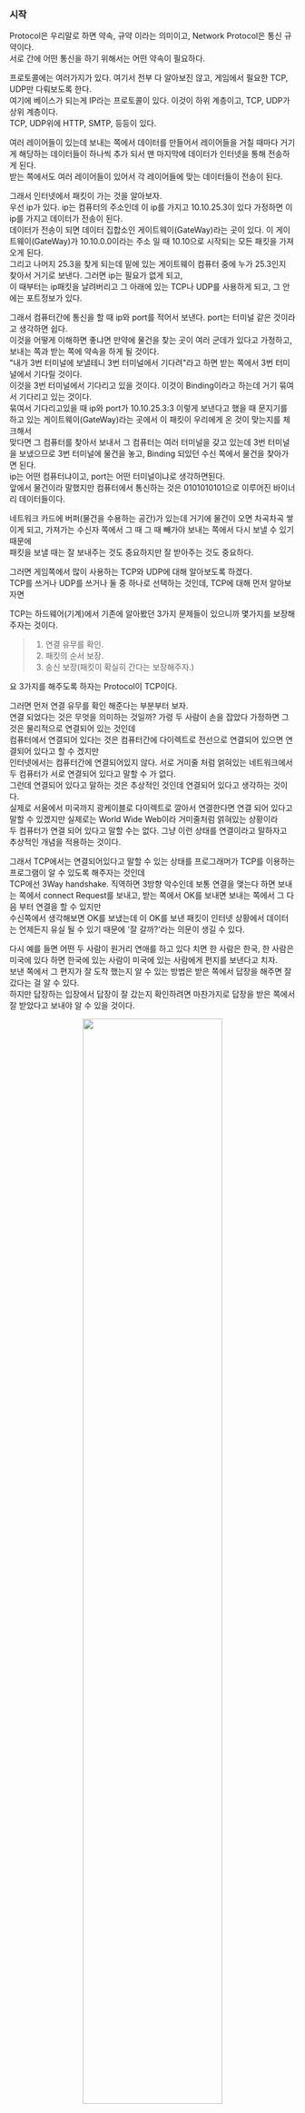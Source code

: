 ### 시작
Protocol은 우리말로 하면 약속, 규약 이라는 의미이고, Network Protocol은 통신 규약이다. <br />
서로 간에 어떤 통신을 하기 위해서는 어떤 약속이 필요하다. <br />

프로토콜에는 여러가지가 있다. 여기서 전부 다 알아보진 않고, 게임에서 필요한 TCP, UDP만 다뤄보도록 한다. <br />
여기에 베이스가 되는게 IP라는 프로토콜이 있다. 이것이 하위 계층이고, TCP, UDP가 상위 계층이다. <br />
TCP, UDP위에 HTTP, SMTP, 등등이 있다. <br />

여러 레이어들이 있는데 보내는 쪽에서 데이터를 만들어서 레이어들을 거칠 때마다 거기게 해당하는 데이터들이 하나씩 추가 되서 맨 마지막에 데이터가 인터넷을 통해 전송하게 된다. <br />
받는 쪽에서도 여러 레이어들이 있어서 각 레이어들에 맞는 데이터들이 전송이 된다. <br />

그래서 인터넷에서 패킷이 가는 것을 알아보자. <br />
우선 ip가 있다. ip는 컴퓨터의 주소인데 이 ip를 가지고 10.10.25.3이 있다 가정하면 이 ip를 가지고 데이터가 전송이 된다. <br />
데이터가 전송이 되면 데이터 집합소인 게이트웨이(GateWay)라는 곳이 있다. 이 게이트웨이(GateWay)가 10.10.0.0이라는 주소 일 때 10.10으로 시작되는 모든 패킷을 가져오게 된다. <br />
그리고 나머지 25.3을 찾게 되는데 밑에 있는 게이트웨이 컴퓨터 중에 누가 25.3인지 찾아서 거기로 보낸다. 그러면 ip는 필요가 없게 되고, <br />
이 때부터는 ip패킷을 날려버리고 그 아래에 있는 TCP나 UDP를 사용하게 되고, 그 안에는 포트정보가 있다. <br />

그래서 컴퓨터간에 통신을 할 때 ip와 port를 적어서 보낸다. port는 터미널 같은 것이라고 생각하면 쉽다. <br />
이것을 어떻게 이해하면 좋냐면 만약에 물건을 찾는 곳이 여러 군데가 있다고 가정하고, 보내는 쪽과 받는 쪽에 약속을 하게 될 것이다. <br />
"내가 3번 터미널에 보낼테니 3번 터미널에서 기다려"라고 하면 받는 쪽에서 3번 터미널에서 기다릴 것이다. <br />
이것을 3번 터미널에서 기다리고 있을 것이다. 이것이 Binding이라고 하는데 거기 묶여서 기다리고 있는 것이다. <br />
묶여서 기다리고있을 때 ip와 port가 10.10.25.3:3 이렇게 보낸다고 했을 때 문지기를 하고 있는 게이트웨이(GateWay)라는 곳에서 이 패킷이 우리에게 온 것이 맞는지를 체크해서 <br />
맞다면 그 컴퓨터를 찾아서 보내서 그 컴퓨터는 여러 터미널을 갖고 있는데 3번 터미널을 보냈으므로 3번 터미널에 물건을 놓고, Binding 되있던 수신 쪽에서 물건을 찾아가면 된다. <br />
ip는 어떤 컴퓨터냐이고, port는 어떤 터미널이냐로 생각하면된다. <br />
앞에서 물건이라 말했지만 컴퓨터에서 통신하는 것은 0101010101으로 이루어진 바이너리 데이터들이다. <br />

네트워크 카드에 버퍼(물건을 수용하는 공간)가 있는데 거기에 물건이 오면 차곡차곡 쌓이게 되고, 가져가는 수신자 쪽에서 그 때 그 때 빼가야 보내는 쪽에서 다시 보낼 수 있기 때문에 <br />
패킷을 보낼 때는 잘 보내주는 것도 중요하지만 잘 받아주는 것도 중요하다. <br />

그러면 게임쪽에서 많이 사용하는 TCP와 UDP에 대해 알아보도록 하겠다. <br />
TCP를 쓰거나 UDP를 쓰거나 둘 중 하나로 선택하는 것인데, TCP에 대해 먼저 알아보자면 <br />

TCP는 하드웨어(기계)에서 기존에 알아봤던 3가지 문제들이 있으니까 몇가지를 보장해주자는 것이다.  <br />

> 1. 연결 유무를 확인. <br />
> 2. 패킷의 순서 보장. <br />
> 3. 송신 보장(패킷이 확실히 간다는 보장해주자.) <br />

요 3가지를 해주도록 하자는 Protocol이 TCP이다.  

그러면 먼저 연결 유무를 확인 해준다는 부분부터 보자. <br />
연결 되었다는 것은 무엇을 의미하는 것일까? 가령 두 사람이 손을 잡았다 가정하면 그것은 물리적으로 연결되어 있는 것인데 <br />
컴퓨터에서 연결되어 있다는 것은 컴퓨터간에 다이렉트로 전선으로 연결되어 있으면 연결되어 있다고 할 수 겠지만 <br />
인터넷에서는 컴퓨터간에 연결되어있지 않다. 서로 거미줄 처럼 얽혀있는 네트워크에서 두 컴퓨터가 서로 연결되어 있다고 말할 수 가 없다. <br />
그런데 연결되어 있다고 말하는 것은 추상적인 것인데 연결되어 있다고 생각하는 것이다. <br />
실제로 서울에서 미국까지 광케이블로 다이렉트로 깔아서 연결한다면 연결 되어 있다고 말할 수 있겠지만 실제로는 World Wide Web이라 거미줄처럼 얽혀있는 상황이라 <br />
두 컴퓨터가 연결 되어 있다고 말할 수는 없다. 그냥 이런 상태를 연결이라고 말하자고 추상적인 개념을 적용하는 것이다. <br />

그래서 TCP에서는 연결되어있다고 말할 수 있는 상태를 프로그래머가 TCP를 이용하는 프로그램이 알 수 있도록 해주자는 것인데 <br />
TCP에선 3Way handshake. 직역하면 3방향 악수인데 보통 연결을 맺는다 하면 보내는 쪽에서 connect Request를 보내고, 받는 쪽에서 OK를 보내면 보내는 쪽에서 그 다음 부터 연결을 할 수 있지만 <br /> 
수신쪽에서 생각해보면 OK를 보냈는데 이 OK를 보낸 패킷이 인터넷 상황에서 데이터는 언제든지 유실 될 수 있기 때문에 '잘 갈까?'라는 의문이 생길 수 있다. <br />

다시 예를 들면 어떤 두 사람이 원거리 연애를 하고 있다 치면 한 사람은 한국, 한 사람은 미국에 있다 하면 한국에 있는 사람이 미국에 있는 사람에게 편지를 보낸다고 치자. <br />
보낸 쪽에서 그 편지가 잘 도착 했는지 알 수 있는 방법은 받은 쪽에서 답장을 해주면 잘 갔다는 걸 알 수 있다. <br />
하지만 답장하는 입장에서 답장이 잘 갔는지 확인하려면 마찬가지로 답장을 받은 쪽에서 잘 받았다고 보내야 알 수 있을 것이다. <br />

<p align = "center"> <img src = "https://user-images.githubusercontent.com/33046341/96084852-c2ef2f00-0efa-11eb-9bb4-ad1dfefccc85.png" width = 70%> </img></p>
그래서 이렇게 A가 B에게 Connect Request를 했을 때(1 way) B가 A에게 OK를 보내게 되고(2 way) B는 A가 OK를 잘 받았는지 못 받았는지 알 수 없기 때문에 A가 B에게 잘 받았다고 알려줘야한다. (3 way)
이렇게 해서 3Way handshake가 된다. <br />

만약에 B가 A에게 OK를 보냈을 때 A가 B에게 잘 받았다고 다시 보내줘야 하는데 아무리 기다려도 안와서 또 B가 A에게 OK를 보냈는데도 안왔을 때 추상적으로 연결이 끊어졌다고 간주한다. <br />
또는 명시적으로 Disconnect통보를 하는경우 끊어졌다고 간주한다. <br />

TCP는 이런식으로 연결이 되고, 끊어지고를 프로그램에서 알 수 있게 알려준다. <br />

그 다음 패킷의 순서를 보장해주는 부분을 보자! <br />
네트워크 통신 자체가 원거리 연애라고 생각하면 된다. (보장되는 것이 아무것도 없기 때문에) <br />

A라는 한국 사람이 미국에 있는 B에게 소포 4개를 각각 다른 배에 보냈다고 가정해보자 <br /> 
그러면 받는 쪽에서 어떤 배는 빨리오고 어떤 배는 늦게와서 순서가 뒤 바뀌어서 어떤게 먼저 온 것인지 알 수가 없다. <br />
그래서 이것을 해결하는 방법은 소포에 번호를 부여하는 것이다. <br />
그러면 받는 쪽에서 그 번호를 보고 순서대로 정렬을 할 수 있다. <br />

컴퓨터로 얘기를 하자면 패킷 4개가 왔는데 받는 쪽에서 마지막 보낸 패킷이 2번이라고 가정하고, (데이터가 있으면 TCP/IP의 헤더가 앞에 붙는다.) 그 다음 보내는게 4번이라고 보냈을 때 <br />
받는 쪽에선 2번이 오고 그 다음에 4번이 오게 되니까 3번이 안오는 것을 알게 되고, 받는 쪽에서 보내는 쪽에게 3번을 다시 보내라고 요청할 것이다. <br />
그 때 3번을 받을 수 있고, 또는 3번을 다시 보내라는 패킷이 유실되서 3번이 아니라 5번을 받게 되고, 5번을 받았을 때도 3번을 보내라고 요청을 했는데 이 패킷이 또 유실되서 6번을 받게되고, <br />
이렇게 계속 7번이 오든 8번이 오든 기다리고 있다가 3번이 오는 순간 TCP를 이용하는 프로그램에 패킷이 다 왔다고 알려준다. <br /> 

그래서 프로그램 입장에서는 순서를 뒤섞여서 받는 경우는 없다. 안받거나, 못받거나 연결이 끊어졌거나이지 순서가 뒤섞여서 받지 않기 때문에 순서를 보장해준다. <br />

그 다음 TCP를 사용하면 송신 보장을 해주는데 2번 받고 3번이 유실되고, 4번을 받았을 때 3번을 다시 받을 때 까지 요청하고 기다리기 때문에 송신보장도 해준다. <br />

TCP를 사용하면 

> 1. 연결 유무를 확인. <br />
> 2. 패킷의 순서 보장. <br />
> 3. 송신 보장(패킷이 확실히 간다는 보장해주자.) <br />

인데

그에 반해 UDP는 그런게 없다. <br />

> 1. 연결 유무 X
> 2. 순서보장 안됨.
> 3. 송신보장 안됨.

TCP와 UDP가 있을 때 TCP 쓰면 되지 UDP를 왜 써? 할 수 있지만 TCP를 사용하면 보내고 받는데 3way로 왔다갔다 해야 3배 느리다. <br />
그런데 UDP는 보내놓고 '갔겠지.. 안 갔음 말고..' 이런것이기 때문에 빠르다. <br />
그리고 유실이라는 것이 실제 확률적으로 보면 7%이다. 100개를 보내면 7개가 안가는 것이다. <br />
그래서 UDP입장에서 보면 '7개 정도야 안 갈 수도 있지...'라고 넘길 수 있다. <br />

그래서 이렇게 빠르기 때문에 게임쪽에서 쓰고 싶어한다. (게임은 무조건 반응이 빨라야 하기 때문에) <br />
TCP는 지연시간이 UDP에 비해 길다. 그래서 지연시간 면에서 UDP가 빠르기 때문에 쓰고 싶어하는데 순서보장이 안되고, 연결보장이 안되고, 가다가 없어질 수 도 있다. <br />
실 예로 LOL이라는 게임에서 스킬을 썼는데 사용 된 스킬의 데이터가 서버로 가야하는데 가다가 유실되면 그 때 사용된 스킬이 사용이 되지 않게 된다. <br />
그래서 이런 문제들 때문에 UDP를 쓰고 싶지만 UDP를 쓰려니까 여러가지 문제가 생기는데 그래서 게임 개발자들이 이 것을 해결하기 위해 Relialde UDP를 코딩으로 만들어서 사용한다. <br />

Relialde UDP가 다른게 아니고 TCP가 하던 일을 소프트웨어로 처리 하는 것이다. <br />
TCP는 기계 자체(NIC 네트워크 카드 같은 것들)에서 그런 프로토콜을 제공하도록 내장되어 있고, Relialde UDP는 프로그래머들이 코딩을 통해 만들었다. <br />
TCP에서 비효율적인 부분들을 제거를 해서 안정성을 낮추고, 성능을 올리고, 안정성이 필요한 쪽에서는 성능을 낮추는 식으로 해서 프로그래머들이 원하는 식으로 해서 만드는게 Relialde UDP이다. <br />

그런데 Relialde UDP는 만들기가 쉽지가 않다. 여러가지 변수가 존재하기 때문이다. <br />
그래서 대형 게임회사들(블리자드)이 자체적으로 만들어 썼다. <Br />
요즘에는 유니티나 언리얼에서 제공하고 있다. 옛날에 비해서는 누구나 쓸 수 있는 상황들이 열려있지만 막상 쓰려고 하면 복잡한 문제들은 있다. <br />

그래서 UDP와 TCP가 있는데 우리가 아는 대부분의 게임들은 UDP를 쓴다. 보통 반응속도가 빠른 게임들인데 격투, 슈팅, AOS형태의 게임들이다. <br />
TCP를 사용하는 게임들은 안정성이 높아야 하는 게임들인데 MMORPG, 보드게임들이다. <br />  

||TCP|UDP|
|------|---|---|
|장점|1. 연결 유무를 확인. <br /> 2. 패킷의 순서 보장. <br /> 3. 송신 보장 <br />|TCP에 비해 빠르다.|
|단점|UDP에 비해 3배 느림.|1. 연결 유무 X <br /> 2. 순서보장 안됨. <br /> 3. 송신보장 안됨. <br />|
|특징|3Way handshake 사용.|단점을 보완하고자 Relialde UDP를 코딩으로 만들어서 사용.|
|용도|MMORPG, 보드게임들, 등 빠른 반응속도를 요구하지 않는 게임들.|격투, 슈팅, AOS, 등 빠른 반응속도를 요구하는 게임들.|

